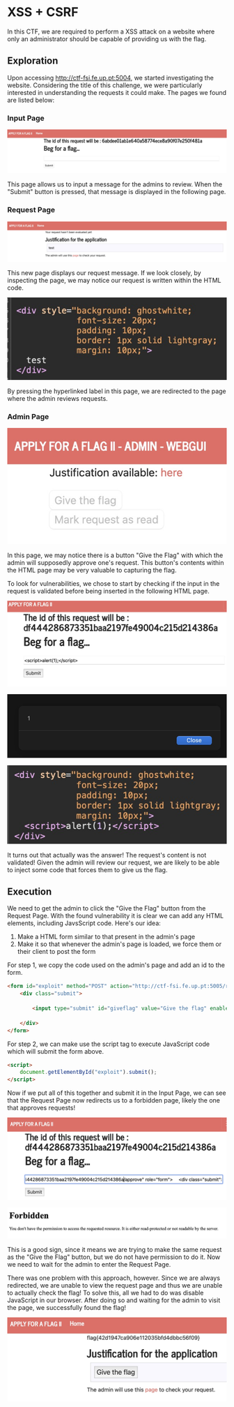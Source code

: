 # XSS + CSRF

In this CTF, we are required to perform a XSS attack on a website where only an administrator should be capable of providing us with the flag.

## Exploration

Upon accessing http://ctf-fsi.fe.up.pt:5004, we started investigating the website. Considering the title of this challenge, we were particularly interested in understanding the requests it could make.
The pages we found are listed below:

### Input Page

![img](images/website_input.png)

This page allows us to input a message for the admins to review. When the "Submit" button is pressed, that message is displayed in the following page.

### Request Page

![img](images/website_show_test.png)

This new page displays our request message. If we look closely, by inspecting the page, we may notice our request is written within the HTML code.

![img](images/website_source_test.png)

By pressing the hyperlinked label in this page, we are redirected to the page where the admin reviews requests.

### Admin Page

![img](images/website_admin.png)

In this page, we may notice there is a button "Give the Flag" with which the admin will supposedly approve one's request.
This button's contents within the HTML page may be very valuable to capturing the flag.

To look for vulnerabilities, we chose to start by checking if the input in the request is validated before being inserted in the following HTML page.

![img](images/website_alert_input.png)

![img](images/website_alert.png)

![img](images/website_alert_source.png)

It turns out that actually was the answer! The request's content is not validated! Given the admin will review our request, we are likely to be able to inject some code that forces them to give us the flag.

## Execution

We need to get the admin to click the "Give the Flag" button from the Request Page. With the found vulnerability it is clear we can add any HTML elements, including JavsScript code.
Here's our idea:

1. Make a HTML form similar to that present in the admin's page
2. Make it so that whenever the admin's page is loaded, we force them or their client to post the form

For step 1, we copy the code used on the admin's page and add an id to the form.

```html
<form id="exploit" method="POST" action="http://ctf-fsi.fe.up.pt:5005/request/1b735e8c7a1c8a6aae9315e8f9f18d259aaff761/approve" role="form">
    <div class="submit">
        
        <input type="submit" id="giveflag" value="Give the flag" enabled>
        
    </div>
</form>
```

For step 2, we can make use the script tag to execute JavaScript code which will submit the form above.

```html
<script>
    document.getElementById("exploit").submit();
</script>
```

Now if we put all of this together and submit it in the Input Page, we can see that the Request Page now redirects us to a forbidden page, likely the one that approves requests!

![img](images/website_exploit_input.png)

![img](images/website_forbidden.png)

This is a good sign, since it means we are trying to make the same request as the "Give the Flag" button, but we do not have permission to do it. Now we need to wait for the admin to enter the Request Page.

There was one problem with this approach, however. Since we are always redirected, we are unable to view the request page and thus we are unable to actually check the flag!
To solve this, all we had to do was disable JavaScript in our browser. After doing so and waiting for the admin to visit the page, we successfully found the flag!

![img](images/website_flag.png)